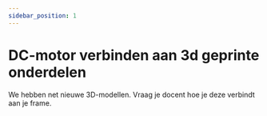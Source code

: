 ```yaml
---
sidebar_position: 1
---
```


# DC-motor verbinden aan 3d geprinte onderdelen

We hebben net nieuwe 3D-modellen. Vraag je docent hoe je deze verbindt aan je frame.








